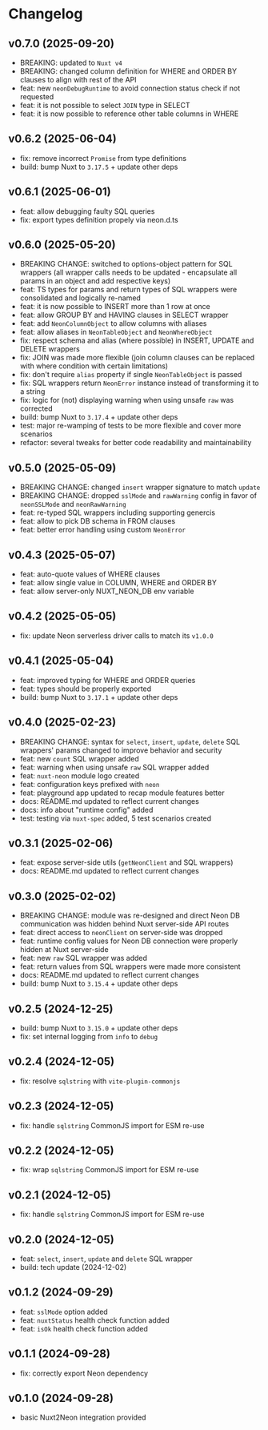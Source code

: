 # Changelog

## v0.7.0 (2025-09-20)
- BREAKING: updated to `Nuxt v4`
- BREAKING: changed column definition for WHERE and ORDER BY clauses to align with rest of the API
- feat: new `neonDebugRuntime` to avoid connection status check if not requested
- feat: it is not possible to select `JOIN` type in SELECT
- feat: it is now possible to reference other table columns in WHERE

## v0.6.2 (2025-06-04)
- fix: remove incorrect `Promise` from type definitions
- build: bump Nuxt to `3.17.5` + update other deps

## v0.6.1 (2025-06-01)
- feat: allow debugging faulty SQL queries
- fix: export types definition propely via neon.d.ts

## v0.6.0 (2025-05-20)
- BREAKING CHANGE: switched to options-object pattern for SQL wrappers (all wrapper calls needs to be updated - encapsulate all params in an object and add respective keys)
- feat: TS types for params and return types of SQL wrappers were consolidated and logically re-named
- feat: it is now possible to INSERT more than 1 row at once
- feat: allow GROUP BY and HAVING clauses in SELECT wrapper
- feat: add `NeonColumnObject` to allow columns with aliases
- feat: allow aliases in `NeonTableObject` and `NeonWhereObject`
- fix: respect schema and alias (where possible) in INSERT, UPDATE and DELETE wrappers
- fix: JOIN was made more flexible (join column clauses can be replaced with where condition with certain limitations)
- fix: don't require `alias` property if single `NeonTableObject` is passed
- fix: SQL wrappers return `NeonError` instance instead of transforming it to a string
- fix: logic for (not) displaying warning when using unsafe `raw` was corrected
- build: bump Nuxt to `3.17.4` + update other deps
- test: major re-wamping of tests to be more flexible and cover more scenarios
- refactor: several tweaks for better code readability and maintainability

## v0.5.0 (2025-05-09)
- BREAKING CHANGE: changed `insert` wrapper signature to match `update`
- BREAKING CHANGE: dropped `sslMode` and `rawWarning` config in favor of `neonSSLMode` and `neonRawWarning`
- feat: re-typed SQL wrappers including supporting genercis
- feat: allow to pick DB schema in FROM clauses
- feat: better error handling using custom `NeonError`

## v0.4.3 (2025-05-07)
- feat: auto-quote values of WHERE clauses
- feat: allow single value in COLUMN, WHERE and ORDER BY
- feat: allow server-only NUXT_NEON_DB env variable

## v0.4.2 (2025-05-05)
- fix: update Neon serverless driver calls to match its `v1.0.0`

## v0.4.1 (2025-05-04)
- feat: improved typing for WHERE and ORDER queries
- feat: types should be properly exported
- build: bump Nuxt to `3.17.1` + update other deps

## v0.4.0 (2025-02-23)
- BREAKING CHANGE: syntax for `select`, `insert`, `update`, `delete` SQL wrappers' params changed to improve behavior and security
- feat: new `count` SQL wrapper added
- feat: warning when using unsafe `raw` SQL wrapper added
- feat: `nuxt-neon` module logo created
- feat: configuration keys prefixed with `neon`
- feat: playground app updated to recap module features better
- docs: README.md updated to reflect current changes
- docs: info about "runtime config" added
- test: testing via `nuxt-spec` added, 5 test scenarios created

## v0.3.1 (2025-02-06)
- feat: expose server-side utils (`getNeonClient` and SQL wrappers)
- docs: README.md updated to reflect current changes

## v0.3.0 (2025-02-02)
- BREAKING CHANGE: module was re-designed and direct Neon DB communication was hidden behind Nuxt server-side API routes
- feat: direct access to `neonClient` on server-side was dropped
- feat: runtime config values for Neon DB connection were properly hidden at Nuxt server-side
- feat: new `raw` SQL wrapper was added
- feat: return values from SQL wrappers were made more consistent
- docs: README.md updated to reflect current changes
- build: bump Nuxt to `3.15.4` + update other deps

## v0.2.5 (2024-12-25)
- build: bump Nuxt to `3.15.0` + update other deps
- fix: set internal logging from `info` to `debug`

## v0.2.4 (2024-12-05)
- fix: resolve `sqlstring` with `vite-plugin-commonjs`

## v0.2.3 (2024-12-05)
- fix: handle `sqlstring` CommonJS import for ESM re-use

## v0.2.2 (2024-12-05)
- fix: wrap `sqlstring` CommonJS import for ESM re-use

## v0.2.1 (2024-12-05)
- fix: handle `sqlstring` CommonJS import for ESM re-use

## v0.2.0 (2024-12-05)
- feat: `select`, `insert`, `update` and `delete` SQL wrapper
- build: tech update (2024-12-02)

## v0.1.2 (2024-09-29)
- feat: `sslMode` option added
- feat: `nuxtStatus` health check function added
- feat: `isOk` health check function added

## v0.1.1 (2024-09-28)
- fix: correctly export Neon dependency

## v0.1.0 (2024-09-28)
- basic Nuxt2Neon integration provided
